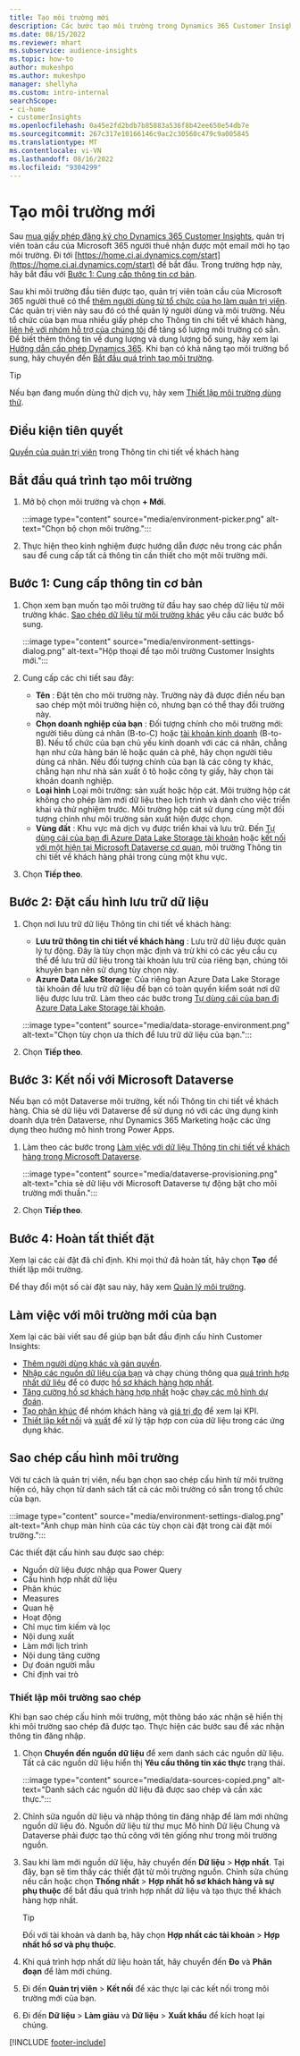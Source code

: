 ```yaml
---
title: Tạo môi trường mới
description: Các bước tạo môi trường trong Dynamics 365 Customer Insights.
ms.date: 08/15/2022
ms.reviewer: mhart
ms.subservice: audience-insights
ms.topic: how-to
author: mukeshpo
ms.author: mukeshpo
manager: shellyha
ms.custom: intro-internal
searchScope:
- ci-home
- customerInsights
ms.openlocfilehash: 0a45e2fd2bdb7b85883a536f8b42ee650e54db7e
ms.sourcegitcommit: 267c317e10166146c9ac2c30560c479c9a005845
ms.translationtype: MT
ms.contentlocale: vi-VN
ms.lasthandoff: 08/16/2022
ms.locfileid: "9304299"
---
```

# <a name="create-a-new-environment"></a>Tạo môi trường mới

Sau [mua giấy phép đăng ký cho Dynamics 365 Customer Insights](paid-license.md), quản trị viên toàn cầu của Microsoft 365 người thuê nhận được một email mời họ tạo môi trường. Đi tới [https://home.ci.ai.dynamics.com/start](https://home.ci.ai.dynamics.com/start) để bắt đầu. Trong trường hợp này, hãy bắt đầu với [Bước 1: Cung cấp thông tin cơ bản](#step-1-provide-basic-information).

Sau khi môi trường đầu tiên được tạo, quản trị viên toàn cầu của Microsoft 365 người thuê có thể [thêm người dùng từ tổ chức của họ làm quản trị viên](permissions.md). Các quản trị viên này sau đó có thể quản lý người dùng và môi trường. Nếu tổ chức của bạn mua nhiều giấy phép cho Thông tin chi tiết về khách hàng, [liên hệ với nhóm hỗ trợ của chúng tôi](https://go.microsoft.com/fwlink/?linkid=2079641) để tăng số lượng môi trường có sẵn. Để biết thêm thông tin về dung lượng và dung lượng bổ sung, hãy xem lại [Hướng dẫn cấp phép Dynamics 365](https://go.microsoft.com/fwlink/?LinkId=866544). Khi bạn có khả năng tạo môi trường bổ sung, hãy chuyển đến [Bắt đầu quá trình tạo môi trường](#start-the-environment-creation-process).

> [!TIP]
> Nếu bạn đang muốn dùng thử dịch vụ, hãy xem [Thiết lập môi trường dùng thử](trial-signup.md).

## <a name="prerequisites"></a>Điều kiện tiên quyết

[Quyền của quản trị viên](permissions.md) trong Thông tin chi tiết về khách hàng

## <a name="start-the-environment-creation-process"></a>Bắt đầu quá trình tạo môi trường

1. Mở bộ chọn môi trường và chọn **+ Mới**.
  
   :::image type="content" source="media/environment-picker.png" alt-text="Chọn bộ chọn môi trường.":::

1. Thực hiện theo kinh nghiệm được hướng dẫn được nêu trong các phần sau để cung cấp tất cả thông tin cần thiết cho một môi trường mới.

## <a name="step-1-provide-basic-information"></a>Bước 1: Cung cấp thông tin cơ bản

1. Chọn xem bạn muốn tạo môi trường từ đầu hay sao chép dữ liệu từ môi trường khác. [Sao chép dữ liệu từ môi trường khác](#copy-the-environment-configuration) yêu cầu các bước bổ sung.

   :::image type="content" source="media/environment-settings-dialog.png" alt-text="Hộp thoại để tạo môi trường Customer Insights mới.":::

1. Cung cấp các chi tiết sau đây:

   - **Tên** : Đặt tên cho môi trường này. Trường này đã được điền nếu bạn sao chép một môi trường hiện có, nhưng bạn có thể thay đổi trường này.
   - **Chọn doanh nghiệp của bạn** : Đối tượng chính cho môi trường mới: người tiêu dùng cá nhân (B-to-C) hoặc [tài khoản kinh doanh](work-with-business-accounts.md) (B-to-B). Nếu tổ chức của bạn chủ yếu kinh doanh với các cá nhân, chẳng hạn như cửa hàng bán lẻ hoặc quán cà phê, hãy chọn người tiêu dùng cá nhân. Nếu đối tượng chính của bạn là các công ty khác, chẳng hạn như nhà sản xuất ô tô hoặc công ty giấy, hãy chọn tài khoản doanh nghiệp.
   - **Loại hình** Loại môi trường: sản xuất hoặc hộp cát. Môi trường hộp cát không cho phép làm mới dữ liệu theo lịch trình và dành cho việc triển khai và thử nghiệm trước. Môi trường hộp cát sử dụng cùng một đối tượng chính như môi trường sản xuất hiện được chọn.
   - **Vùng đất** : Khu vực mà dịch vụ được triển khai và lưu trữ. Đến [Tự dùng cái của bạn đi Azure Data Lake Storage tài khoản](own-data-lake-storage.md) hoặc [kết nối với một hiện tại Microsoft Dataverse cơ quan](customer-insights-dataverse.md), môi trường Thông tin chi tiết về khách hàng phải trong cùng một khu vực.

1. Chọn **Tiếp theo**.

## <a name="step-2-configure-data-storage"></a>Bước 2: Đặt cấu hình lưu trữ dữ liệu

1. Chọn nơi lưu trữ dữ liệu Thông tin chi tiết về khách hàng:

   - **Lưu trữ thông tin chi tiết về khách hàng** : Lưu trữ dữ liệu được quản lý tự động. Đây là tùy chọn mặc định và trừ khi có các yêu cầu cụ thể để lưu trữ dữ liệu trong tài khoản lưu trữ của riêng bạn, chúng tôi khuyên bạn nên sử dụng tùy chọn này.
   - **Azure Data Lake Storage**: Của riêng bạn Azure Data Lake Storage tài khoản để lưu trữ dữ liệu để bạn có toàn quyền kiểm soát nơi dữ liệu được lưu trữ. Làm theo các bước trong [Tự dùng cái của bạn đi Azure Data Lake Storage tài khoản](own-data-lake-storage.md).

   :::image type="content" source="media/data-storage-environment.png" alt-text="Chọn tùy chọn ưa thích để lưu trữ dữ liệu của bạn.":::

1. Chọn **Tiếp theo**.

## <a name="step-3-connect-to-microsoft-dataverse"></a>Bước 3: Kết nối với Microsoft Dataverse

Nếu bạn có một Dataverse môi trường, kết nối Thông tin chi tiết về khách hàng. Chia sẻ dữ liệu với Dataverse để sử dụng nó với các ứng dụng kinh doanh dựa trên Dataverse, như Dynamics 365 Marketing hoặc các ứng dụng theo hướng mô hình trong Power Apps.

1. Làm theo các bước trong [Làm việc với dữ liệu Thông tin chi tiết về khách hàng trong Microsoft Dataverse](customer-insights-dataverse.md).

   :::image type="content" source="media/dataverse-provisioning.png" alt-text="chia sẻ dữ liệu với Microsoft Dataverse tự động bật cho môi trường mới thuần.":::

1. Chọn **Tiếp theo**.

## <a name="step-4-finalize-the-settings"></a>Bước 4: Hoàn tất thiết đặt

Xem lại các cài đặt đã chỉ định. Khi mọi thứ đã hoàn tất, hãy chọn **Tạo** để thiết lập môi trường.

Để thay đổi một số cài đặt sau này, hãy xem [Quản lý môi trường](manage-environments.md).

## <a name="work-with-your-new-environment"></a>Làm việc với môi trường mới của bạn

Xem lại các bài viết sau để giúp bạn bắt đầu định cấu hình Customer Insights:

- [Thêm người dùng khác và gán quyền](permissions.md).
- [Nhập các nguồn dữ liệu của bạn](data-sources.md) và chạy chúng thông qua [quá trình hợp nhất dữ liệu](data-unification.md) để có được [hồ sơ khách hàng hợp nhất](customer-profiles.md).
- [Tăng cường hồ sơ khách hàng hợp nhất](enrichment-hub.md) hoặc [chạy các mô hình dự đoán](predictions-overview.md).
- [Tạo phân khúc](segments.md) để nhóm khách hàng và [giá trị đo](measures.md) để xem lại KPI.
- [Thiết lập kết nối](connections.md) và [xuất](export-destinations.md) để xử lý tập hợp con của dữ liệu trong các ứng dụng khác.

## <a name="copy-the-environment-configuration"></a>Sao chép cấu hình môi trường

Với tư cách là quản trị viên, nếu bạn chọn sao chép cấu hình từ môi trường hiện có, hãy chọn từ danh sách tất cả các môi trường có sẵn trong tổ chức của bạn.

:::image type="content" source="media/environment-settings-dialog.png" alt-text="Ảnh chụp màn hình của các tùy chọn cài đặt trong cài đặt môi trường.":::

Các thiết đặt cấu hình sau được sao chép:

- Nguồn dữ liệu được nhập qua Power Query
- Cấu hình hợp nhất dữ liệu
- Phân khúc
- Measures
- Quan hệ
- Hoạt động
- Chỉ mục tìm kiếm và lọc
- Nội dung xuất
- Làm mới lịch trình
- Nội dung tăng cường
- Dự đoán người mẫu
- Chỉ định vai trò

### <a name="set-up-a-copied-environment"></a>Thiết lập môi trường sao chép

Khi bạn sao chép cấu hình môi trường, một thông báo xác nhận sẽ hiển thị khi môi trường sao chép đã được tạo. Thực hiện các bước sau để xác nhận thông tin đăng nhập.

1. Chọn **Chuyển đến nguồn dữ liệu** để xem danh sách các nguồn dữ liệu. Tất cả các nguồn dữ liệu hiển thị **Yêu cầu thông tin xác thực** trạng thái.

   :::image type="content" source="media/data-sources-copied.png" alt-text="Danh sách các nguồn dữ liệu đã được sao chép và cần xác thực.":::

1. Chỉnh sửa nguồn dữ liệu và nhập thông tin đăng nhập để làm mới những nguồn dữ liệu đó. Nguồn dữ liệu từ thư mục Mô hình Dữ liệu Chung và Dataverse phải được tạo thủ công với tên giống như trong môi trường nguồn.

1. Sau khi làm mới nguồn dữ liệu, hãy chuyển đến **Dữ liệu** > **Hợp nhất**. Tại đây, bạn sẽ tìm thấy các thiết đặt từ môi trường nguồn. Chỉnh sửa chúng nếu cần hoặc chọn **Thống nhất** > **Hợp nhất hồ sơ khách hàng và sự phụ thuộc** để bắt đầu quá trình hợp nhất dữ liệu và tạo thực thể khách hàng hợp nhất.

   > [!TIP]
   > Đối với tài khoản và danh bạ, hãy chọn **Hợp nhất các tài khoản** > **Hợp nhất hồ sơ và phụ thuộc**.

1. Khi quá trình hợp nhất dữ liệu hoàn tất, hãy chuyển đến **Đo** và **Phân đoạn** để làm mới chúng.

1. Đi đến **Quản trị viên** > **Kết nối** để xác thực lại các kết nối trong môi trường mới của bạn.

1. Đi đến **Dữ liệu** > **Làm giàu** và **Dữ liệu** > **Xuất khẩu** để kích hoạt lại chúng.

[!INCLUDE [footer-include](includes/footer-banner.md)]
